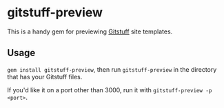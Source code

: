 # gitstuff-preview

This is a handy gem for previewing [Gitstuff](http://gitstuff.com) site templates.

## Usage

`gem install gitstuff-preview`, then run `gitstuff-preview` in the directory that has your Gitstuff files.

If you'd like it on a port other than 3000, run it with `gitstuff-preview -p <port>`.
